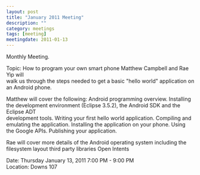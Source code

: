 ```yaml
---
layout: post
title: "January 2011 Meeting"
description: ""
category: meetings
tags: [meeting]
meetingdate: 2011-01-13
---
```


Monthly Meeting.                                                               
                                                                             
Topic: How to program your own smart phone Matthew Campbell and Rae Yip will   
walk us through the steps needed to get a basic "hello world" application on   
an Android phone.                                                              
                                                                             
Matthew will cover the following: Android programming overview. Installing the 
development environment (Eclipse 3.5.2), the Android SDK and the Eclipse ADT   
development tools. Writing your first hello world application. Compiling and   
emulating the application. Installing the application on your phone. Using the 
Google APIs. Publishing your application.                                      
                                                                             
Rae will cover more details of the Android operating system including the      
filesystem layout third party libraries Open Intents                           
                                                                             
Date: Thursday January 13, 2011 7:00 PM - 9:00 PM                                
Location: Downs 107                                         
